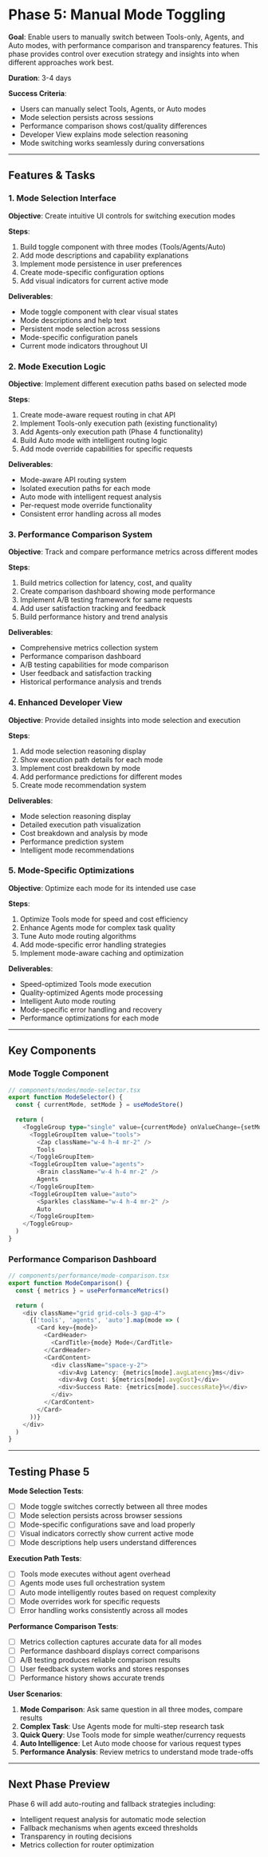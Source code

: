 # Phase 5: Manual Mode Toggling

**Goal**: Enable users to manually switch between Tools-only, Agents, and Auto modes, with performance comparison and transparency features. This phase provides control over execution strategy and insights into when different approaches work best.

**Duration**: 3-4 days

**Success Criteria**: 
- Users can manually select Tools, Agents, or Auto modes
- Mode selection persists across sessions
- Performance comparison shows cost/quality differences
- Developer View explains mode selection reasoning
- Mode switching works seamlessly during conversations

---

## Features & Tasks

### 1. **Mode Selection Interface**
**Objective**: Create intuitive UI controls for switching execution modes

**Steps**:
1. Build toggle component with three modes (Tools/Agents/Auto)
2. Add mode descriptions and capability explanations
3. Implement mode persistence in user preferences
4. Create mode-specific configuration options
5. Add visual indicators for current active mode

**Deliverables**:
- Mode toggle component with clear visual states
- Mode descriptions and help text
- Persistent mode selection across sessions
- Mode-specific configuration panels
- Current mode indicators throughout UI

### 2. **Mode Execution Logic**
**Objective**: Implement different execution paths based on selected mode

**Steps**:
1. Create mode-aware request routing in chat API
2. Implement Tools-only execution path (existing functionality)
3. Add Agents-only execution path (Phase 4 functionality)
4. Build Auto mode with intelligent routing logic
5. Add mode override capabilities for specific requests

**Deliverables**:
- Mode-aware API routing system
- Isolated execution paths for each mode
- Auto mode with intelligent request analysis
- Per-request mode override functionality
- Consistent error handling across all modes

### 3. **Performance Comparison System**
**Objective**: Track and compare performance metrics across different modes

**Steps**:
1. Build metrics collection for latency, cost, and quality
2. Create comparison dashboard showing mode performance
3. Implement A/B testing framework for same requests
4. Add user satisfaction tracking and feedback
5. Build performance history and trend analysis

**Deliverables**:
- Comprehensive metrics collection system
- Performance comparison dashboard
- A/B testing capabilities for mode comparison
- User feedback and satisfaction tracking
- Historical performance analysis and trends

### 4. **Enhanced Developer View**
**Objective**: Provide detailed insights into mode selection and execution

**Steps**:
1. Add mode selection reasoning display
2. Show execution path details for each mode
3. Implement cost breakdown by mode
4. Add performance predictions for different modes
5. Create mode recommendation system

**Deliverables**:
- Mode selection reasoning display
- Detailed execution path visualization
- Cost breakdown and analysis by mode
- Performance prediction system
- Intelligent mode recommendations

### 5. **Mode-Specific Optimizations**
**Objective**: Optimize each mode for its intended use case

**Steps**:
1. Optimize Tools mode for speed and cost efficiency
2. Enhance Agents mode for complex task quality
3. Tune Auto mode routing algorithms
4. Add mode-specific error handling strategies
5. Implement mode-aware caching and optimization

**Deliverables**:
- Speed-optimized Tools mode execution
- Quality-optimized Agents mode processing
- Intelligent Auto mode routing
- Mode-specific error handling and recovery
- Performance optimizations for each mode

---

## Key Components

### Mode Toggle Component
```typescript
// components/modes/mode-selector.tsx
export function ModeSelector() {
  const { currentMode, setMode } = useModeStore()
  
  return (
    <ToggleGroup type="single" value={currentMode} onValueChange={setMode}>
      <ToggleGroupItem value="tools">
        <Zap className="w-4 h-4 mr-2" />
        Tools
      </ToggleGroupItem>
      <ToggleGroupItem value="agents">
        <Brain className="w-4 h-4 mr-2" />
        Agents
      </ToggleGroupItem>
      <ToggleGroupItem value="auto">
        <Sparkles className="w-4 h-4 mr-2" />
        Auto
      </ToggleGroupItem>
    </ToggleGroup>
  )
}
```

### Performance Comparison Dashboard
```typescript
// components/performance/mode-comparison.tsx
export function ModeComparison() {
  const { metrics } = usePerformanceMetrics()
  
  return (
    <div className="grid grid-cols-3 gap-4">
      {['tools', 'agents', 'auto'].map(mode => (
        <Card key={mode}>
          <CardHeader>
            <CardTitle>{mode} Mode</CardTitle>
          </CardHeader>
          <CardContent>
            <div className="space-y-2">
              <div>Avg Latency: {metrics[mode].avgLatency}ms</div>
              <div>Avg Cost: ${metrics[mode].avgCost}</div>
              <div>Success Rate: {metrics[mode].successRate}%</div>
            </div>
          </CardContent>
        </Card>
      ))}
    </div>
  )
}
```

---

## Testing Phase 5

**Mode Selection Tests**:
- [ ] Mode toggle switches correctly between all three modes
- [ ] Mode selection persists across browser sessions
- [ ] Mode-specific configurations save and load properly
- [ ] Visual indicators correctly show current active mode
- [ ] Mode descriptions help users understand differences

**Execution Path Tests**:
- [ ] Tools mode executes without agent overhead
- [ ] Agents mode uses full orchestration system
- [ ] Auto mode intelligently routes based on request complexity
- [ ] Mode overrides work for specific requests
- [ ] Error handling works consistently across all modes

**Performance Comparison Tests**:
- [ ] Metrics collection captures accurate data for all modes
- [ ] Performance dashboard displays correct comparisons
- [ ] A/B testing produces reliable comparison results
- [ ] User feedback system works and stores responses
- [ ] Performance history shows accurate trends

**User Scenarios**:
1. **Mode Comparison**: Ask same question in all three modes, compare results
2. **Complex Task**: Use Agents mode for multi-step research task
3. **Quick Query**: Use Tools mode for simple weather/currency requests
4. **Auto Intelligence**: Let Auto mode choose for various request types
5. **Performance Analysis**: Review metrics to understand mode trade-offs

---

## Next Phase Preview

Phase 6 will add auto-routing and fallback strategies including:
- Intelligent request analysis for automatic mode selection
- Fallback mechanisms when agents exceed thresholds
- Transparency in routing decisions
- Metrics collection for router optimization
